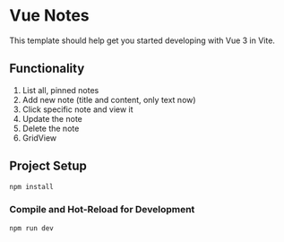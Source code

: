 # Vue Notes

This template should help get you started developing with Vue 3 in Vite.

## Functionality

1. List all, pinned notes
2. Add new note (title and content, only text now)
3. Click specific note and view it
4. Update the note
5. Delete the note
6. GridView

## Project Setup

```sh
npm install
```

### Compile and Hot-Reload for Development

```sh
npm run dev
```
